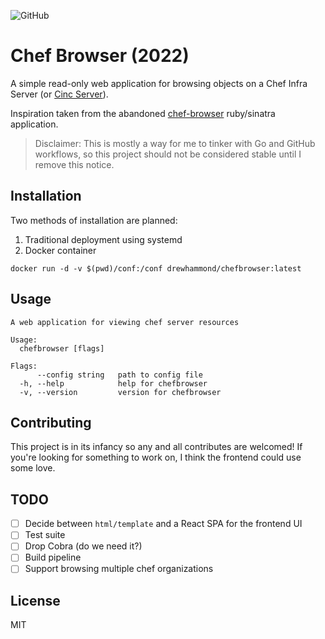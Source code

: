 ![GitHub](https://img.shields.io/github/license/drewhammond/chefbrowser)

# Chef Browser (2022)

A simple read-only web application for browsing objects on a Chef Infra Server (or [Cinc Server](https://cinc.sh/)).

Inspiration taken from the abandoned [chef-browser](https://github.com/3ofcoins/chef-browser) ruby/sinatra application.

>Disclaimer: This is mostly a way for me to tinker with Go and GitHub workflows, so this project should not be considered
stable until I remove this notice.

## Installation

Two methods of installation are planned:

1. Traditional deployment using systemd
2. Docker container

```shell
docker run -d -v $(pwd)/conf:/conf drewhammond/chefbrowser:latest
```

## Usage

```shell
A web application for viewing chef server resources

Usage:
  chefbrowser [flags]

Flags:
      --config string   path to config file
  -h, --help            help for chefbrowser
  -v, --version         version for chefbrowser
```

## Contributing

This project is in its infancy so any and all contributes are welcomed! If you're looking for something to work on,
I think the frontend could use some love.

## TODO

- [ ] Decide between `html/template` and a React SPA for the frontend UI
- [ ] Test suite
- [ ] Drop Cobra (do we need it?)
- [ ] Build pipeline
- [ ] Support browsing multiple chef organizations

## License

MIT
